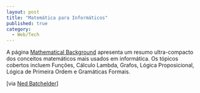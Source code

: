 ```yaml
---
layout: post
title: "Matemática para Informáticos"
published: true
category:
  - Web/Tech
---
```


A página [Mathematical Background] apresenta um resumo ultra-compacto
dos conceitos matemáticos mais usados em informática. Os tópicos
cobertos incluem Funções, Cálculo Lambda, Grafos, Lógica Proposicional,
Lógica de Primeira Ordem e Gramáticas Formais.

\[via [Ned Batchelder]\]

  [Mathematical Background]: http://www.jfsowa.com/logic/math.htm
  [Ned Batchelder]: http://www.nedbatchelder.com/blog/200403.html
